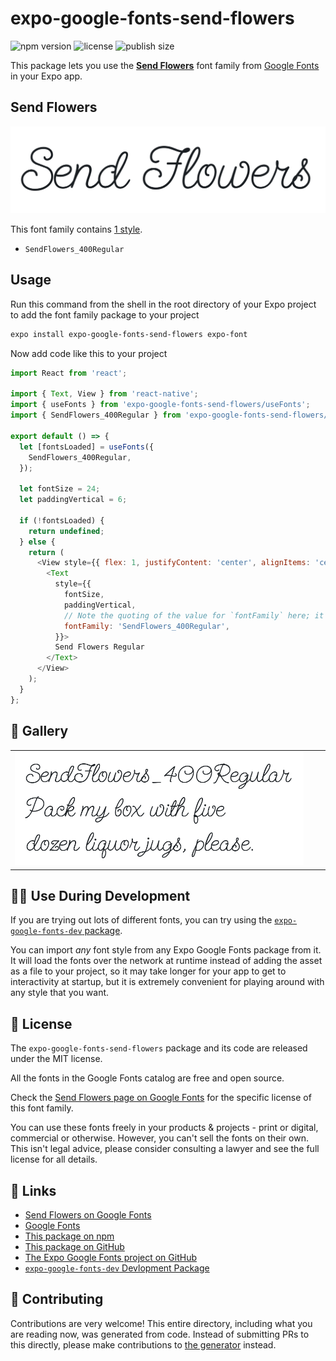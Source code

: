 # expo-google-fonts-send-flowers

![npm version](https://flat.badgen.net/npm/v/expo-google-fonts-send-flowers)
![license](https://flat.badgen.net/github/license/expo/google-fonts)
![publish size](https://flat.badgen.net/packagephobia/install/expo-google-fonts-send-flowers)

This package lets you use the [**Send Flowers**](https://fonts.google.com/specimen/Send+Flowers) font family from [Google Fonts](https://fonts.google.com/) in your Expo app.

## Send Flowers

![Send Flowers](./font-family.png)

This font family contains [1 style](#-gallery).

- `SendFlowers_400Regular`

## Usage

Run this command from the shell in the root directory of your Expo project to add the font family package to your project
```sh
expo install expo-google-fonts-send-flowers expo-font
```

Now add code like this to your project
```js
import React from 'react';

import { Text, View } from 'react-native';
import { useFonts } from 'expo-google-fonts-send-flowers/useFonts';
import { SendFlowers_400Regular } from 'expo-google-fonts-send-flowers/400Regular';

export default () => {
  let [fontsLoaded] = useFonts({
    SendFlowers_400Regular,
  });

  let fontSize = 24;
  let paddingVertical = 6;

  if (!fontsLoaded) {
    return undefined;
  } else {
    return (
      <View style={{ flex: 1, justifyContent: 'center', alignItems: 'center' }}>
        <Text
          style={{
            fontSize,
            paddingVertical,
            // Note the quoting of the value for `fontFamily` here; it expects a string!
            fontFamily: 'SendFlowers_400Regular',
          }}>
          Send Flowers Regular
        </Text>
      </View>
    );
  }
};

```

## 🔡 Gallery


||||
|-|-|-|
|![SendFlowers_400Regular](.//400Regular/SendFlowers_400Regular.ttf.png)||||


## 👩‍💻 Use During Development

If you are trying out lots of different fonts, you can try using the [`expo-google-fonts-dev` package](https://github.com/freeboub/google-fonts/tree/master/font-packages/dev#readme).

You can import *any* font style from any Expo Google Fonts package from it. It will load the fonts
over the network at runtime instead of adding the asset as a file to your project, so it may take longer
for your app to get to interactivity at startup, but it is extremely convenient
for playing around with any style that you want.

## 📖 License

The `expo-google-fonts-send-flowers` package and its code are released under the MIT license.

All the fonts in the Google Fonts catalog are free and open source.

Check the [Send Flowers page on Google Fonts](https://fonts.google.com/specimen/Send+Flowers) for the specific license of this font family.

You can use these fonts freely in your products & projects - print or digital, commercial or otherwise. However, you can't sell the fonts on their own. This isn't legal advice, please consider consulting a lawyer and see the full license for all details.

## 🔗 Links

- [Send Flowers on Google Fonts](https://fonts.google.com/specimen/Send+Flowers)
- [Google Fonts](https://fonts.google.com/)
- [This package on npm](https://www.npmjs.com/package/expo-google-fonts-send-flowers)
- [This package on GitHub](https://github.com/freeboub/google-fonts/tree/master/font-packages/send-flowers)
- [The Expo Google Fonts project on GitHub](https://github.com/freeboub/google-fonts)
- [`expo-google-fonts-dev` Devlopment Package](https://github.com/freeboub/google-fonts/tree/master/font-packages/dev)

## 🤝 Contributing

Contributions are very welcome! This entire directory, including what you are reading now, was generated from code. Instead of submitting PRs to this directly, please make contributions to [the generator](https://github.com/freeboub/google-fonts/tree/master/packages/generator) instead.
